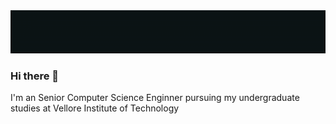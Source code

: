 <center> <img src="header.gif"></center>

### Hi there 👋

I'm an Senior Computer Science Enginner pursuing my undergraduate studies at Vellore Institute of Technology
<!---
I’m currently learning Flutter, with my areas of interest being Computer Vision and Deep Learning. I've worked on Designing and developing Front-End User Interfaces with Figma for both Mobile and Web Applications, and I've had some experience developing Flutter applications for personal projects as well

In my free time, you can find me helping fellow Guardians reclaim lost sectors and fend off the Darkness, in the world of Destiny 2 

<!--
**pxndey/pxndey** is a ✨ _special_ ✨ repository because its `README.md` (this file) appears on your GitHub profile.

Here are some ideas to get you started:

- 🔭 I’m currently working on ...
- 🌱 I’m currently learning ...
- 👯 I’m looking to collaborate on ...
- 🤔 I’m looking for help with ...
- 💬 Ask me about ...
- 📫 How to reach me: ...
- 😄 Pronouns: ...
- ⚡ Fun fact: ...
-->
